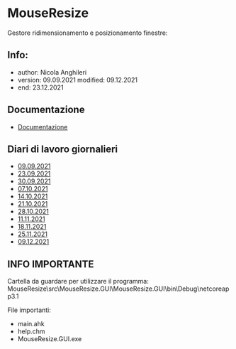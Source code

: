 # MouseResize
Gestore ridimensionamento e posizionamento finestre:

## Info:
- author: Nicola Anghileri
- version: 09.09.2021 modified: 09.12.2021
- end: 23.12.2021

## Documentazione
- [Documentazione](./Doc/Documentazione.md)

## Diari di lavoro giornalieri
- [09.09.2021](./Diari/2021-09-09_MouseResize.md)
- [23.09.2021](./Diari/2021-09-23_MouseResize.md)
- [30.09.2021](./Diari/2021-09-30_MouseResize.md)
- [07.10.2021](./Diari/2021-10-07_MouseResize.md)
- [14.10.2021](./Diari/2021-10-14_MouseResize.md)
- [21.10.2021](./Diari/2021-10-21_MouseResize.md)
- [28.10.2021](./Diari/2021-10-28_MouseResize.md)
- [11.11.2021](./Diari/2021-11-11_MouseResize.md)
- [18.11.2021](./Diari/2021-11-18_MouseResize.md)
- [25.11.2021](./Diari/2021-11-25_MouseResize.md)
- [09.12.2021](./Diari/2021-12-09_MouseResize.md)

## INFO IMPORTANTE
Cartella da guardare per utilizzare il programma: MouseResize\src\MouseResize.GUI\MouseResize.GUI\bin\Debug\netcoreapp3.1

File importanti:
- main.ahk
- help.chm
- MouseResize.GUI.exe







